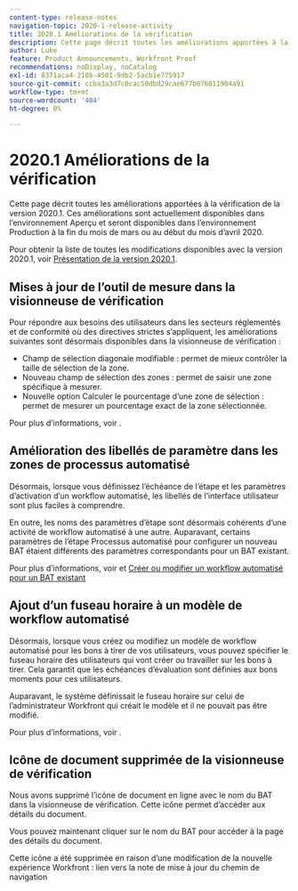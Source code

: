 ```yaml
---
content-type: release-notes
navigation-topic: 2020-1-release-activity
title: 2020.1 Améliorations de la vérification
description: Cette page décrit toutes les améliorations apportées à la vérification de la version 2020.1. Ces améliorations sont actuellement disponibles dans l’environnement Aperçu et seront disponibles dans l’environnement Production à la fin du mois de mars ou au début du mois d’avril 2020.
author: Luke
feature: Product Announcements, Workfront Proof
recommendations: noDisplay, noCatalog
exl-id: 8371aca4-218b-4501-9db2-5acb1e775917
source-git-commit: ccba3a3d7c0cac50dbd29cae677b076811904a91
workflow-type: tm+mt
source-wordcount: '404'
ht-degree: 0%

---
```


# 2020.1 Améliorations de la vérification

Cette page décrit toutes les améliorations apportées à la vérification de la version 2020.1. Ces améliorations sont actuellement disponibles dans l’environnement Aperçu et seront disponibles dans l’environnement Production à la fin du mois de mars ou au début du mois d’avril 2020.

Pour obtenir la liste de toutes les modifications disponibles avec la version 2020.1, voir [Présentation de la version 2020.1](../../../product-announcements/product-releases/2020.1-release-activity/2020.1-release-overview.md).

## Mises à jour de l’outil de mesure dans la visionneuse de vérification

Pour répondre aux besoins des utilisateurs dans les secteurs réglementés et de conformité où des directives strictes s’appliquent, les améliorations suivantes sont désormais disponibles dans la visionneuse de vérification :

* Champ de sélection diagonale modifiable : permet de mieux contrôler la taille de sélection de la zone.
* Nouveau champ de sélection des zones : permet de saisir une zone spécifique à mesurer.
* Nouvelle option Calculer le pourcentage d’une zone de sélection : permet de mesurer un pourcentage exact de la zone sélectionnée.

Pour plus d’informations, voir .

## Amélioration des libellés de paramètre dans les zones de processus automatisé

Désormais, lorsque vous définissez l’échéance de l’étape et les paramètres d’activation d’un workflow automatisé, les libellés de l’interface utilisateur sont plus faciles à comprendre.

En outre, les noms des paramètres d’étape sont désormais cohérents d’une activité de workflow automatisé à une autre. Auparavant, certains paramètres de l’étape Processus automatisé pour configurer un nouveau BAT étaient différents des paramètres correspondants pour un BAT existant.

Pour plus d’informations, voir et [Créer ou modifier un workflow automatisé pour un BAT existant](../../../review-and-approve-work/proofing/managing-proofs-within-workfront/create-edit-automated-workflow-existing-proof.md)

## Ajout d’un fuseau horaire à un modèle de workflow automatisé

Désormais, lorsque vous créez ou modifiez un modèle de workflow automatisé pour les bons à tirer de vos utilisateurs, vous pouvez spécifier le fuseau horaire des utilisateurs qui vont créer ou travailler sur les bons à tirer. Cela garantit que les échéances d’évaluation sont définies aux bons moments pour ces utilisateurs.

Auparavant, le système définissait le fuseau horaire sur celui de l’administrateur Workfront qui créait le modèle et il ne pouvait pas être modifié.

Pour plus d’informations, voir .

## Icône de document supprimée de la visionneuse de vérification

Nous avons supprimé l’icône de document en ligne avec le nom du BAT dans la visionneuse de vérification. Cette icône permet d’accéder aux détails du document.

Vous pouvez maintenant cliquer sur le nom du BAT pour accéder à la page des détails du document.

Cette icône a été supprimée en raison d’une modification de la nouvelle expérience Workfront : lien vers la note de mise à jour du chemin de navigation

